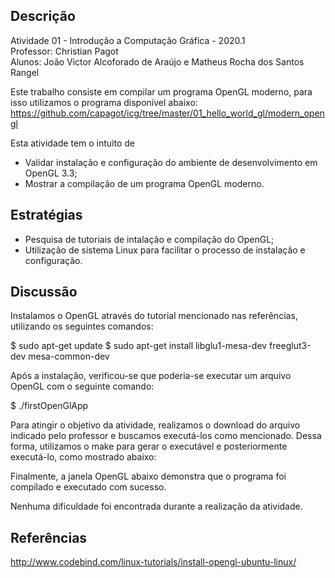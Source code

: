 ## Descrição

Atividade 01 - Introdução a Computação Gráfica - 2020.1 <br />
Professor: Christian Pagot <br />
Alunos: João Victor Alcoforado de Araújo e Matheus Rocha dos Santos Rangel <br />

Este trabalho consiste em compilar um programa OpenGL moderno, para isso utilizamos o programa disponível abaixo: 
https://github.com/capagot/icg/tree/master/01_hello_world_gl/modern_opengl 

Esta atividade tem o intuito de

* Validar instalação e configuração do ambiente de desenvolvimento em OpenGL 3.3;
* Mostrar a compilação de um programa OpenGL moderno.

## Estratégias 

* Pesquisa de tutoriais de intalação e compilação do OpenGL;
* Utilização de sistema Linux para facilitar o processo de instalação e configuração.

## Discussão
Instalamos o OpenGL através do tutorial mencionado nas referências, utilizando os seguintes comandos:

$ sudo apt-get update
$ sudo apt-get install libglu1-mesa-dev freeglut3-dev mesa-common-dev

Após a instalação, verificou-se que poderia-se executar um arquivo OpenGL com o seguinte comando:

$ ./firstOpenGlApp

Para atingir o objetivo da atividade, realizamos o download do arquivo indicado pelo professor e buscamos executá-los como mencionado. 
Dessa forma, utilizamos o make para gerar o executável e posteriormente executá-lo, como mostrado abaixo:

Finalmente, a janela OpenGL abaixo demonstra que o programa foi compilado e executado com sucesso.


Nenhuma dificuldade foi encontrada durante a realização da atividade.

## Referências
http://www.codebind.com/linux-tutorials/install-opengl-ubuntu-linux/
